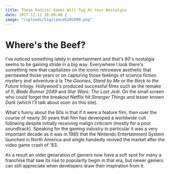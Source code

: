 ```yaml
---
title: These Radical Games Will Tug At Your Nostalgia
date: 2017-12-11 16:09:00 Z
image: "/uploads/Vigilance%202099.png"
---
```


# Where's the Beef? 

I've noticed something lately in entertainment and that's 80's nostalgia seems to be gaining stride in a big way. Everywhere I look there's something new that capitalizes on the iconic retrowave aesthetic that permeated those years or on capturing those feelings of science fiction mystery and adventure à la *The Goonies*, *Stand by Me* or the *Back to the Future* trilogy. Hollywood's produced successful films such as the remake of *It*, *Blade Runner 2049* and *Star Wars: The Last Jedi*. On the small screen who could forget the breakout Netflix hit *Stranger Things* and lesser known *Dark* (which I'll talk about soon on this site). 

What's funny about the 80s is that if it were a feature film, then over the course of nearly 30 years that film has developed a worldwide cult following despite initially receiving malign criticism (mostly for a poor soundtrack). Speaking for the gaming industry in particular it was a very important decade as it was in 1985 that the Nintendo Entertainment System launched in North America and single handedly revived the market after the video game crash of '83.  

As a result an older generation of gamers now have a soft spot for many a franchise that saw its rise to popularity begin in that era, but newer gamers can still appreciate when developers draw their inspiration from it. 